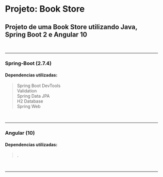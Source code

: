 # Projeto: Book Store
## Projeto de uma Book Store utilizando Java, Spring Boot 2 e Angular 10


<br>
<hr>

### Spring-Boot (2.7.4)
#### Dependencias utilizadas:
> Spring Boot DevTools <br>
> Validation <br>
> Spring Data JPA <br>
> H2 Database <br>
> Spring Web <br>

<br>
<hr>

### Angular (10)
#### Dependencias utilizadas:
> .<br>

<br>
<hr>